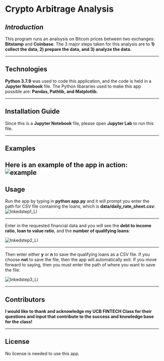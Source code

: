 # Crypto Arbitrage Analysis

## *Introduction*

This program runs an analsysis on Bitcoin prices between two exchanges: **Bitstamp** and **Coinbase**.  The 3 major steps taken for this analysis are to **1) collect the data, 2) prepare the data, and 3) analyze the data.**  

---

## Technologies

**Python 3.7.9** was used to code this application, and the code is held in a **Jupyter Notebook** file.  The Python libararies used to make this app possible are: **Pandas, Pathlib, and Matplotlib.**

---

## Installation Guide

Since this is a **Jupyter Notebook** file, please open **Jupyter Lab** to run this file.

---

## Examples

Here is an example of the app in action:
![example](https://user-images.githubusercontent.com/80929342/114322646-2b981c80-9ad6-11eb-9a15-024f32aa05b3.JPG)
---

## Usage

Run the app by typing in **python app.py** and it will prompt you enter the path for CSV file containing the loans, which is **data/daily_rate_sheet.csv**: 
![Inkedstep1_LI](https://user-images.githubusercontent.com/80929342/114322877-664e8480-9ad7-11eb-84fb-aa85afd445cd.jpg)

---

Enter in the requested financial data and you will see the **debt to income ratio**, **loan to value ratio**, and the **number of qualifying loans**:

![Inkedstep2_LI](https://user-images.githubusercontent.com/80929342/114323021-2d62df80-9ad8-11eb-984c-154049e94bfd.jpg)

---

Then enter either **y** or **n** to save the qualifying loans as a CSV file.  If you choose **not** to save the file, then the app will automatically exit.  If you move forward to saying, then you must enter the path of where you want to save the file:

![Inkedstep3_LI](https://user-images.githubusercontent.com/80929342/114323142-c72a8c80-9ad8-11eb-9f2c-3b91a248b5e3.jpg)

---

## Contributors

**I would like to thank and acknowledge my UCB FINTECH Class for their questions and input that contribute to the success and knowledge base for the class!**

---

## License

No license is needed to use this app.
